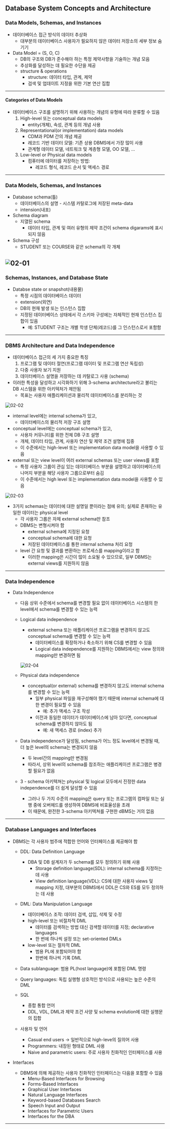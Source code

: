 ## Database System Concepts and Architecture
### Data Models, Schemas, and Instances
   - 데이터베이스 접근 방식의 데이터 추상화
      - 대부분의 데이터베이스 사용자가 필요하지 않은 데이터 저장소의 세부 정보 숨기기
   - Data Model = (S, O, C)
      - DB의 구조와 DB가 준수해아 하는 특정 제약사항을 기술하는 개념 모음
      - 추상화를 달성하는 데 필요한 수단을 제공
      - structure & operations
         - structure: 데이터 타입, 관계, 제약
         - 검색 및 업데이트 지정을 위한 기본 연산 집합
---

#### Categories of Data Models
   - 데이터베이스 구조를 설명하기 위해 사용하는 개념의 유형에 따라 분류할 수 있음
      1. High-level 또는 conceptual data models
         - entity(개체), 속성, 관계 등의 개념 사용
      2. Representational(or implementation) data models
         - CDM과 PDM 간의 개념 제공
         - 레코드 기반 데이터 모델: 기존 상용 DBMS에서 가장 많이 사용
         - 관계형 데이터 모델, 네트워크 및 계층형 모델, OO 모델, ...
      3. Low-level or Physical data models
         - 컴퓨터에 데이터를 저장하는 방법:
            - 레코드 형식, 레코드 순서 및 액세스 경로
---

### Data Models, Schemas, and Instances
   - Database schema(틀)
      - 데이터베이스의 설명 - 시스템 카탈로그에 저장된 meta-data
      - intension(내포)
   - Schema diagram
      - 지열된 schema
         - 데이터 타입, 관계 및 여러 유형의 제약 조건이 schema digarams에 표시되지 않음
   - Schema 구성
      - STUDENT 또는 COURSE와 같은 schema의 각 개체   
      
   ![02-01](https://github.com/Jeongsiwook/DataBase/blob/master/img/02-01.jpg?raw=true)   
---

### Schemas, Instances, and Database State
   - Databse state or snapshot(내용물)
      - 특정 시점의 데이터베이스 데이터
      - extension(외연)
      - DB의 현재 발생 또는 인스턴스 집합
      - 지정된 데이터베이스 상태에서 각 스키마 구성에는 자체적인 현재 인스턴스 집합이 있음
         - 예: STUDENT 구조는 개별 학생 단체(레코드)를 그 인스턴스로서 포함함
---

### DBMS Architecture and Data Independence
   - 데이터베이스 접근의 세 가지 중요한 특징
      1. 프로그램 및 데이터 절연(프로그램 데이터 및 프로그램 연산 독립성)
      2. 다중 사용자 보기 지원
      3. 데이터베이스 설명을 저장하는 데 카탈로그 사용 (schema)
   - 이러한 특성을 달성하고 시각화하기 위해 3-schema architecture라고 불리는 DB 시스템을 위한 아키텍처가 제안됨
      - 목표는 사용자 애플리케이션과 물리적 데이터베이스를 분리하는 것   
      
   ![02-02](https://github.com/Jeongsiwook/DataBase/blob/master/img/02-02.jpg?raw=true)   
   - internal level에는 internal schema가 있고,
      - 데이터베이스의 물리적 저장 구조 설명
   - conceptual level에는 conceptual schema가 있고,
      - 사용자 커뮤니티를 위한 전체 DB 구조 설명
      - 개체, 데이터 타입, 관계, 사용자 연산 및 제약 조건 설명에 집중
      - 이 수준에서는 high-level 또는 implementation data model을 사용할 수 있음
   - external 또는 view level이 여러 external schemas 또는 user views를 포함
      - 특정 사용자 그룹이 관심 있는 데이터베이스 부분을 설명하고 데이터베이스의 나머지 부분을 해당 사용자 그룹으로부터 숨김
      - 이 수준에서는 high level 또는 implementation data model을 사용할 수 있음   
      
   ![02-03](https://github.com/Jeongsiwook/DataBase/blob/master/img/02-03.jpg?raw=true)   
   
   - 3가지 schemas는 데이터에 대한 설명일 뿐이라는 점에 유의; 실제로 존재하는 유일한 데이터는 physical level
      - 각 사용자 그룹은 자체 external schema만 참조
      - DBMS는 변형시켜야 함
         - external schema에 지정된 요청
         - conceptual schema에 대한 요청
         - 저장된 데이터베이스를 통한 internal schema 처리 요청
      - level 간 요청 및 결과를 변환하는 프로세스를 mapping이라고 함
         - 이러한 mapping은 시간이 많이 소요될 수 있으므로, 일부 DBMS는 external views를 지원하지 않음
---

### Data Independence
   - Data Independence
      - 다음 상위 수준에서 schema를 변경할 필요 없이 데이터베이스 시스템의 한 level에서 schema를 변경할 수 있는 능력
      - Logical data independence
         - external schema 또는 애플리케이션 프로그램을 변경하지 않고도 conceptual schema를 변경할 수 있는 능력
            - 데이터베이스를 확장하거나 축소하기 위해 CS를 변경할 수 있음
            - Logical data independence를 지원하는 DBMS에서는 view 정의와 mapping만 변경하면 됨   
            
         ![02-04](https://github.com/Jeongsiwook/DataBase/blob/master/img/02-04.jpg?raw=true)   
         
      - Physical data independence
         - conceptual(or external) schema를 변경하지 않고도 internal schema를 변경할 수 있는 능력
            - 일부 physical 파일을 재구성해야 했기 때문에 internal schema에 대한 변경이 필요할 수 있음
               - 예: 추가 액세스 구조 작성
            - 이전과 동일한 데이터가 데이터베이스에 남아 있다면, conceptual schema를 변경하지 않아도 됨
               - 예: 새 액세스 경로 (index) 추가
      - Data independence가 달성됨, schema가 어느 정도 level에서 변경될 때, 더 높은 level의 schema는 변경되지 않음
         - 두 level간의 mapping만 변경됨
         - 따라서, 상위 level의 schema를 참조하는 애플리케이션 프로그램은 병경할 필요가 없음
      - 3 - schema 아키텍쳐는 physical 및 logical 모두에서 진정한 data independence를 더 쉽게 달성할 수 있음
         - 그러나 두 가지 수준의 mapping은 query 또는 프로그램의 컴파일 또는 실행 중에 오버헤드를 생성하여 DBMS에 비효율성을 초래
         - 이 때문에, 완전한 3-schema 아키텍쳐를 구현한 dBMS는 거의 없음
---

### Database Languages and Interfaces
   - DBMS는 각 사용자 범주에 적합한 언어와 인터페이스를 제공해야 함
      - DDL: Data Definition Language
         - DBA 및 DB 설계자가 두 schema를 모두 정의하기 위해 사용
            - Storage definition language(SDL): internal schema를 지정하는 데 사용
            - View definition language(VDL): CS에 대한 사용자 views 및 mapping 지정,  대부분의 DBMS에서 DDL은 CS와 ES를 모두 정의하는 데 사용           
            
      - DML: Data Manipulation Language
         - 데이터베이스 조작: 데이터 검색, 삽입, 삭제 및 수정
         - high-level 또는 비절차적 DML
            - 데이터를 검색하는 방법 대신 검색할 데이터를 지정; declarative languages
            - 한 번에 하나씩 설정 또는 set-oriented DMLs
         - low-level 또는 절차적 DML
            - 범용 PL에 포함되어야 함
            - 한번에 하나씩 기록 DML
      
      - Data sublanguage: 범용 PL(host language)에 포함된 DML 명령
      - Query languages: 독립 실행형 상호적인 방식으로 사용되는 높은 수준의 DML
      - SQL
         - 종합 통합 언어
         - DDL, VDL, DML과 제약 조건 사양 및 schema evolution에 대한 실행문의 집합
      - 사용자 및 언어
         - Casual end users -> 일반적으로 high-leve의 질의어 사용
         - Programmers: 내장된 형태로 DML 사용
         - Naive and parametric users: 주로 사용자 친화적인 인터페이스를 사용

   - Interfaces
      - DBMS에 의해 제공하는 사용자 친화적인 인터페이스는 다음을 포함할 수 있음
         - Menu-Based Interfaces for Browsing
         - Forms-Based Interfaces
         - Graphical User Interfaces
         - Natural Language Interfaces
         - Keyword-based Databases Search
         - Speech Input and Output
         - Interfaces for Parametric Users
         - Interfaces for the DBA
---
         
